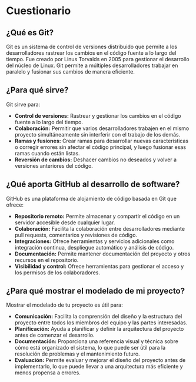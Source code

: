 # Cuestionario
## ¿Qué es Git?

Git es un sistema de control de versiones distribuido que permite a los desarrolladores rastrear los cambios en el código fuente a lo largo del tiempo. Fue creado por Linus Torvalds en 2005 para gestionar el desarrollo del núcleo de Linux. Git permite a múltiples desarrolladores trabajar en paralelo y fusionar sus cambios de manera eficiente.

## ¿Para qué sirve?

Git sirve para:

- **Control de versiones:** Rastrear y gestionar los cambios en el código fuente a lo largo del tiempo.
- **Colaboración:** Permitir que varios desarrolladores trabajen en el mismo proyecto simultáneamente sin interferir con el trabajo de los demás.
- **Ramas y fusiones:** Crear ramas para desarrollar nuevas características o corregir errores sin afectar el código principal, y luego fusionar esas ramas cuando están listas.
- **Reversión de cambios:** Deshacer cambios no deseados y volver a versiones anteriores del código.

## ¿Qué aporta GitHub al desarrollo de software?

GitHub es una plataforma de alojamiento de código basada en Git que ofrece:

- **Repositorio remoto:** Permite almacenar y compartir el código en un servidor accesible desde cualquier lugar.
- **Colaboración:** Facilita la colaboración entre desarrolladores mediante pull requests, comentarios y revisiones de código.
- **Integraciones:** Ofrece herramientas y servicios adicionales como integración continua, despliegue automático y análisis de código.
- **Documentación:** Permite mantener documentación del proyecto y otros recursos en el repositorio.
- **Visibilidad y control:** Ofrece herramientas para gestionar el acceso y los permisos de los colaboradores.

## ¿Para qué mostrar el modelado de mi proyecto?

Mostrar el modelado de tu proyecto es útil para:

- **Comunicación:** Facilita la comprensión del diseño y la estructura del proyecto entre todos los miembros del equipo y las partes interesadas.
- **Planificación:** Ayuda a planificar y definir la arquitectura del proyecto antes de comenzar el desarrollo.
- **Documentación:** Proporciona una referencia visual y técnica sobre cómo está organizado el sistema, lo que puede ser útil para la resolución de problemas y el mantenimiento futuro.
- **Evaluación:** Permite evaluar y mejorar el diseño del proyecto antes de implementarlo, lo que puede llevar a una arquitectura más eficiente y menos propensa a errores.
